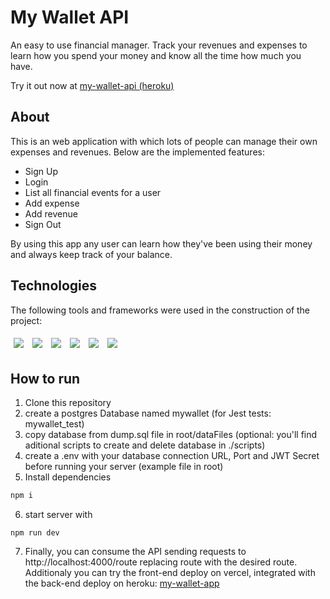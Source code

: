 # My Wallet API

An easy to use financial manager. Track your revenues and expenses to learn how you spend your money and know all the time how much you have.

Try it out now at [my-wallet-api (heroku)][my-wallet-api]

## About

This is an web application with which lots of people can manage their own expenses and revenues. Below are the implemented features:

- Sign Up
- Login
- List all financial events for a user
- Add expense
- Add revenue
- Sign Out

By using this app any user can learn how they've been using their money and always keep track of your balance.

## Technologies

The following tools and frameworks were used in the construction of the project:<br>

<p>
  <img style='margin: 5px;' src='https://img.shields.io/badge/Node.js-339933?style=for-the-badge&logo=nodedotjs&logoColor=white'>
  <img style='margin: 5px;' src='https://img.shields.io/badge/JavaScript-323330?style=for-the-badge&logo=javascript&logoColor=F7DF1E'>
  <img style='margin: 5px;' src='https://img.shields.io/badge/PostgreSQL-316192?style=for-the-badge&logo=postgresql&logoColor=white'>
  <img style='margin: 5px;' src="https://img.shields.io/badge/Express.js-000000?style=for-the-badge&logo=express&logoColor=white"/>
  <img style='margin: 5px;' src="https://img.shields.io/badge/Jest-C21325?style=for-the-badge&logo=jest&logoColor=white"/>
  <img style='margin: 5px;' src="https://img.shields.io/badge/Heroku-430098?style=for-the-badge&logo=heroku&logoColor=white"/>
</p>

## How to run

1. Clone this repository
2. create a postgres Database named mywallet (for Jest tests: mywallet_test)
3. copy database from dump.sql file in root/dataFiles (optional: you'll find aditional scripts to create and delete database in ./scripts)
4. create a .env with your database connection URL, Port and JWT Secret before running your server (example file in root)
5. Install dependencies

```bash
npm i
```

6. start server with

```
npm run dev
```

7. Finally, you can consume the API sending requests to http://localhost:4000/route replacing route with the desired route.
Additionaly you can try the front-end deploy on vercel, integrated with the back-end deploy on heroku: [my-wallet-app][my-wallet-app]

[my-wallet-app]:https://my-wallet-dun.vercel.app
[my-wallet-api]:https://my-wallet-ap1.herokuapp.com/
